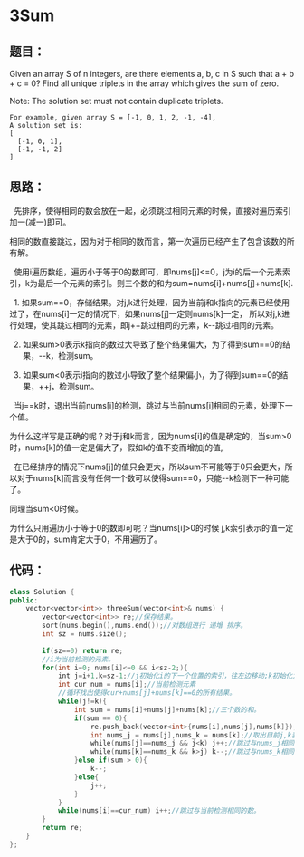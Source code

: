 # 3Sum

## 题目：

Given an array S of n integers, are there elements a, b, c in S such that a + b + c = 0? Find all unique triplets in the array which gives the sum of zero.

Note: The solution set must not contain duplicate triplets.

```
For example, given array S = [-1, 0, 1, 2, -1, -4],
A solution set is:
[
  [-1, 0, 1],
  [-1, -1, 2]
]
```

## 思路：
   先排序，使得相同的数会放在一起，必须跳过相同元素的时候，直接对遍历索引加一(减一)即可。

   相同的数直接跳过，因为对于相同的数而言，第一次遍历已经产生了包含该数的所有解。
   
   使用i遍历数组，遍历小于等于0的数即可，即nums[j]<=0，j为i的后一个元素索引，k为最后一个元素的索引。则三个数的和为sum=nums[i]+nums[j]+nums[k].
   
   1. 如果sum==0，存储结果。对j,k进行处理，因为当前j和k指向的元素已经使用过了，在nums[i]一定的情况下，如果nums[j]一定则nums[k]一定，
   所以对j,k进行处理，使其跳过相同的元素，即j++跳过相同的元素，k--跳过相同的元素。
   
   2. 如果sum>0表示k指向的数过大导致了整个结果偏大，为了得到sum==0的结果，--k，检测sum。
   
   3. 如果sum<0表示i指向的数过小导致了整个结果偏小，为了得到sum==0的结果，++j，检测sum。
   
   当j==k时，退出当前nums[i]的检测，跳过与当前nums[i]相同的元素，处理下一个值。
   
   为什么这样写是正确的呢？对于j和k而言，因为nums[i]的值是确定的，当sum>0时，nums[k]的值一定是偏大了，假如k的值不变而增加j的值,
   
   在已经排序的情况下nums[j]的值只会更大，所以sum不可能等于0只会更大，所以对于nums[k]而言没有任何一个数可以使得sum==0，只能--k检测下一种可能了。
   
   同理当sum<0时候。
   
   为什么只用遍历小于等于0的数即可呢？当nums[i]>0的时候 j,k索引表示的值一定是大于0的，sum肯定大于0，不用遍历了。
   
## 代码：
```cpp
class Solution {
public:
    vector<vector<int>> threeSum(vector<int>& nums) {
        vector<vector<int>> re;//保存结果。
        sort(nums.begin(),nums.end());//对数组进行 递增 排序。
        int sz = nums.size();
      
        if(sz==0) return re;
        //i为当前检测的元素。
        for(int i=0; nums[i]<=0 && i<sz-2;){
            int j=i+1,k=sz-1;//j初始化i的下一个位置的索引，往左边移动;k初始化为最后一个元素的索引，往右移动。
            int cur_num = nums[i];//当前检测元素
            //循环找出使得cur+nums[j]+nums[k]==0的所有结果。
            while(j!=k){
                int sum = nums[i]+nums[j]+nums[k];//三个数的和。
                if(sum == 0){
                    re.push_back(vector<int>{nums[i],nums[j],nums[k]}); //保存该结果。
                    int nums_j = nums[j],nums_k = nums[k];//取出目前j,k表示的数。
                    while(nums[j]==nums_j && j<k) j++;//跳过与nums_j相同的数。
                    while(nums[k]==nums_k && k>j) k--;//跳过与nums_k相同的数。
                }else if(sum > 0){
                    k--;
                }else{
                    j++;
                }
            }
            while(nums[i]==cur_num) i++;//跳过与当前检测相同的数。
        }
        return re;
    }
};
   
   
```
